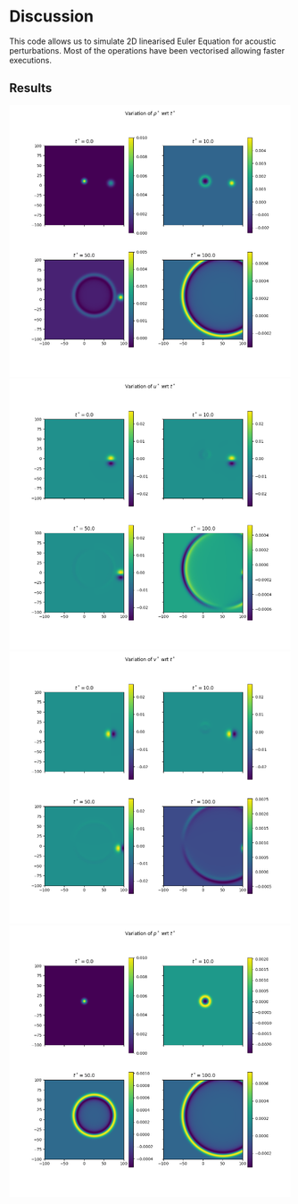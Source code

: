 

# Discussion

This code allows us to simulate 2D linearised Euler Equation for acoustic perturbations. Most of the operations have been vectorised allowing faster executions.

## Results

![img](./rhoi.png)
![img](./ui.png)
![img](./vi.png)
![img](./pi.png)

